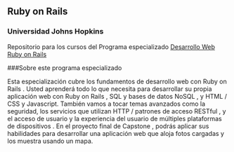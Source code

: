 ## Ruby on Rails
### Universidad Johns Hopkins

Repositorio para los cursos del Programa especializado [Desarrollo Web Ruby on Rails](https://www.coursera.org/specializations/ruby-on-rails)

###Sobre este programa especializado

Esta especialización cubre los fundamentos de desarrollo web con Ruby on Rails .
Usted aprenderá todo lo que necesita para desarrollar su propia aplicación web con Ruby on Rails , SQL y bases de datos NoSQL , y HTML / CSS y Javascript. También vamos a tocar temas avanzados como la seguridad, los servicios que utilizan HTTP / patrones de acceso RESTful , y el acceso de usuario y la experiencia del usuario de múltiples plataformas de dispositivos . En el proyecto final de Capstone , podrás aplicar sus habilidades para desarrollar una aplicación web que aloja fotos cargadas y los muestra usando un mapa.
